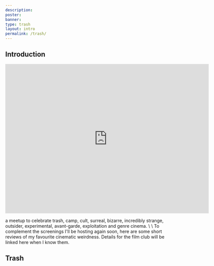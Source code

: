 ```yaml
---
description:
poster:
banner:
type: trash
layout: intro
permalink: /trash/
---
```


## Introduction

<iframe src="https://player.vimeo.com/video/186131103?title=0&byline=0&portrait=0" width="640" height="468" frameborder="0" webkitallowfullscreen mozallowfullscreen allowfullscreen></iframe>

a meetup to celebrate trash, camp, cult, surreal, bizarre, incredibly strange, outsider, experimental, avant-garde, exploitation and genre cinema.
\\
\\
To complement the screenings I'll be hosting again soon, here are some short reviews of my favourite cinematic weirdness. Details for the film club will be linked here when I know them.

## Trash